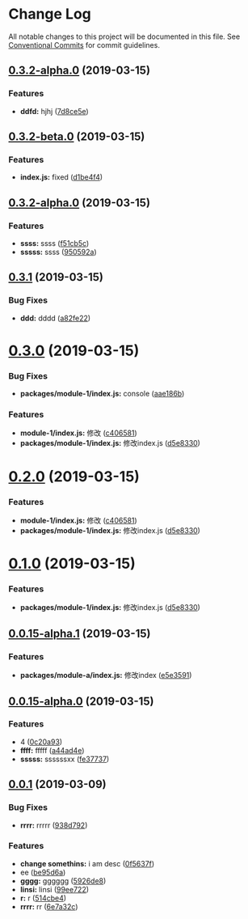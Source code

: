 # Change Log

All notable changes to this project will be documented in this file.
See [Conventional Commits](https://conventionalcommits.org) for commit guidelines.

## [0.3.2-alpha.0](https://github.com/linsi123/lerna-demo/compare/v0.3.2-beta.0...v0.3.2-alpha.0) (2019-03-15)


### Features

* **ddfd:** hjhj ([7d8ce5e](https://github.com/linsi123/lerna-demo/commit/7d8ce5e))





## [0.3.2-beta.0](https://github.com/linsi123/lerna-demo/compare/v0.3.2-alpha.0...v0.3.2-beta.0) (2019-03-15)


### Features

* **index.js:** fixed ([d1be4f4](https://github.com/linsi123/lerna-demo/commit/d1be4f4))





## [0.3.2-alpha.0](https://github.com/linsi123/lerna-demo/compare/v0.3.1...v0.3.2-alpha.0) (2019-03-15)


### Features

* **ssss:** ssss ([f51cb5c](https://github.com/linsi123/lerna-demo/commit/f51cb5c))
* **sssss:** ssss ([950592a](https://github.com/linsi123/lerna-demo/commit/950592a))





## [0.3.1](https://github.com/linsi123/lerna-demo/compare/v0.3.0...v0.3.1) (2019-03-15)


### Bug Fixes

* **ddd:** dddd ([a82fe22](https://github.com/linsi123/lerna-demo/commit/a82fe22))





# [0.3.0](https://github.com/linsi123/lerna-demo/compare/v0.0.15-alpha.1...v0.3.0) (2019-03-15)


### Bug Fixes

* **packages/module-1/index.js:** console ([aae186b](https://github.com/linsi123/lerna-demo/commit/aae186b))


### Features

* **module-1/index.js:** 修改 ([c406581](https://github.com/linsi123/lerna-demo/commit/c406581))
* **packages/module-1/index.js:** 修改index.js ([d5e8330](https://github.com/linsi123/lerna-demo/commit/d5e8330))





# [0.2.0](https://github.com/linsi123/lerna-demo/compare/v0.0.15-alpha.1...v0.2.0) (2019-03-15)


### Features

* **module-1/index.js:** 修改 ([c406581](https://github.com/linsi123/lerna-demo/commit/c406581))
* **packages/module-1/index.js:** 修改index.js ([d5e8330](https://github.com/linsi123/lerna-demo/commit/d5e8330))





# [0.1.0](https://github.com/linsi123/lerna-demo/compare/v0.0.15-alpha.1...v0.1.0) (2019-03-15)


### Features

* **packages/module-1/index.js:** 修改index.js ([d5e8330](https://github.com/linsi123/lerna-demo/commit/d5e8330))





## [0.0.15-alpha.1](https://github.com/linsi123/lerna-demo/compare/v0.0.15-alpha.0...v0.0.15-alpha.1) (2019-03-15)


### Features

* **packages/module-a/index.js:** 修改index ([e5e3591](https://github.com/linsi123/lerna-demo/commit/e5e3591))





## [0.0.15-alpha.0](https://github.com/linsi123/lerna-demo/compare/v0.2.0...v0.0.15-alpha.0) (2019-03-15)


### Features

* 4 ([0c20a93](https://github.com/linsi123/lerna-demo/commit/0c20a93))
* **ffff:** fffff ([a44ad4e](https://github.com/linsi123/lerna-demo/commit/a44ad4e))
* **sssss:** ssssssxx ([fe37737](https://github.com/linsi123/lerna-demo/commit/fe37737))





## [0.0.1](https://github.com/linsi123/lerna-demo/compare/v0.0.14...v0.0.1) (2019-03-09)


### Bug Fixes

* **rrrr:** rrrrr ([938d792](https://github.com/linsi123/lerna-demo/commit/938d792))


### Features

* **change somethins:** i am desc ([0f5637f](https://github.com/linsi123/lerna-demo/commit/0f5637f))
* ee ([be95d6a](https://github.com/linsi123/lerna-demo/commit/be95d6a))
* **gggg:** gggggg ([5926de8](https://github.com/linsi123/lerna-demo/commit/5926de8))
* **linsi:** linsi ([99ee722](https://github.com/linsi123/lerna-demo/commit/99ee722))
* **r:** r ([514cbe4](https://github.com/linsi123/lerna-demo/commit/514cbe4))
* **rrrr:** rr ([6e7a32c](https://github.com/linsi123/lerna-demo/commit/6e7a32c))
